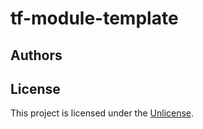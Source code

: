 # tf-module-template

[//]: # (BEGIN_TF_DOCS)

[//]: # (END_TF_DOCS)

## Authors

## License

This project is licensed under the [Unlicense](UNLICENSE.md).

